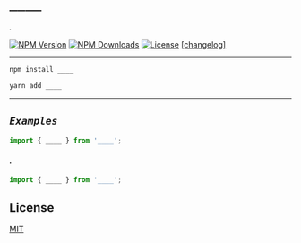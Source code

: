 # **_`____`_**

_._

[![NPM Version][npm-image]][npm-url]
[![NPM Downloads][downloads-image]][downloads-url]
[![License][license-image]][license-url]
[[changelog]](CHANGELOG.md)

---

```js
npm install ____
```

```js
yarn add ____
```

---

## **_`Examples`_**

```typescript
import { ____ } from '____';
```

#### _._

```typescript
import { ____ } from '____';
```

## **License**<br>

[MIT](LICENSE)

[npm-image]: https://img.shields.io/npm/v/____.svg
[npm-url]: https://npmjs.org/package/____
[downloads-image]: https://img.shields.io/npm/dm/____.svg
[downloads-url]: https://npmcharts.com/compare/____?minimal=true
[license-url]: https://opensource.org/licenses/MIT
[license-image]: https://img.shields.io/npm/l/____
